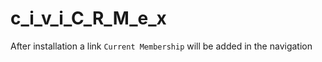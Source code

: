 # c_i_v_i_C_R_M_e_x

After installation a link `Current Membership` will be added in the navigation
